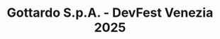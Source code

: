 ---
title: "Gottardo S.p.A. - DevFest Venezia 2025"
name: "Gottardo S.p.A."
photo: "/images/sponsors/gottardo.png"
desc: "Gottardo S.p.A. è l'azienda leader in Italia nella vendita di prodotti per la cura della casa, della persona e di articoli di profumeria e make-up. Con una presenza capillare sul territorio con oltre 800 punti vendita, 2 insegne e più di un milione di presenze settimanali nei negozi, rappresenta una realtà solida e in continua crescita, con circa 40 aperture di nuovi punti vendita l'anno. Ogni giorno una squadra di più di 5500 persone lavora con un unico obiettivo: la soddisfazione del Cliente."
website: "https://www.gottardospa.it/"
careers: "Siamo alla ricerca di giovani laureandi/e o laureati/e con la passione per il mondo del retail, interessati/e a mettersi in gioco attraverso un iniziale percorso formativo in un'azienda in forte sviluppo. È possibile consultare le posizioni aperte nella sezione <a href='https://www.gottardospa.it/lavora-con-noi/'>Lavora con Noi</a> del sito. Il processo è così strutturato: Intervista telefonica, Primo colloquio con l'HR, Secondo colloquio tecnico, Feedback"
---